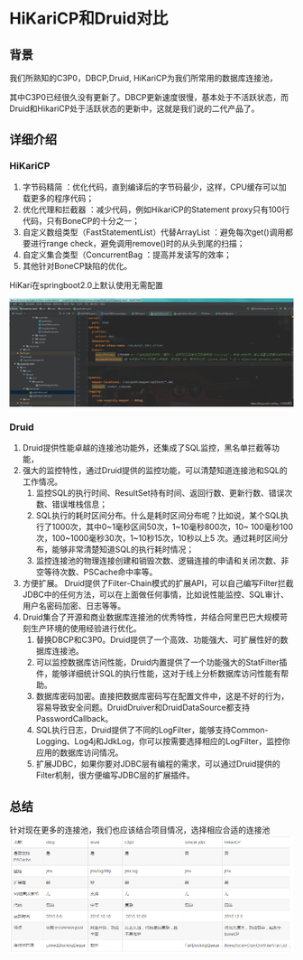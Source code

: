 # HiKariCP和Druid对比

## 背景

我们所熟知的C3P0，DBCP,Druid, HiKariCP为我们所常用的数据库连接池，

其中C3P0已经很久没有更新了。DBCP更新速度很慢，基本处于不活跃状态，而Druid和HikariCP处于活跃状态的更新中，这就是我们说的二代产品了。

## 详细介绍

### HiKariCP

1. 字节码精简 ：优化代码，直到编译后的字节码最少，这样，CPU缓存可以加载更多的程序代码；
2. 优化代理和拦截器 ：减少代码，例如HikariCP的Statement proxy只有100行代码，只有BoneCP的十分之一；
3. 自定义数组类型（FastStatementList）代替ArrayList ：避免每次get()调用都要进行range check，避免调用remove()时的从头到尾的扫描；
4. 自定义集合类型（ConcurrentBag ：提高并发读写的效率；
5. 其他针对BoneCP缺陷的优化。

HiKari在springboot2.0上默认使用无需配置

![img.png](img.png)

### Druid

1. Druid提供性能卓越的连接池功能外，还集成了SQL监控，黑名单拦截等功能，
2. 强大的监控特性，通过Druid提供的监控功能，可以清楚知道连接池和SQL的工作情况。
    1. 监控SQL的执行时间、ResultSet持有时间、返回行数、更新行数、错误次数、错误堆栈信息；
    2. SQL执行的耗时区间分布。什么是耗时区间分布呢？比如说，某个SQL执行了1000次，其中0~1毫秒区间50次，1~10毫秒800次，10~
       100毫秒100次，100~1000毫秒30次，1~10秒15次，10秒以上5
       次。通过耗时区间分布，能够非常清楚知道SQL的执行耗时情况；
    3. 监控连接池的物理连接创建和销毁次数、逻辑连接的申请和关闭次数、非空等待次数、PSCache命中率等。
3. 方便扩展。
   Druid提供了Filter-Chain模式的扩展API，可以自己编写Filter拦截JDBC中的任何方法，可以在上面做任何事情，比如说性能监控、SQL审计、用户名密码加密、日志等等。
4. Druid集合了开源和商业数据库连接池的优秀特性，并结合阿里巴巴大规模苛刻生产环境的使用经验进行优化。
    1. 替换DBCP和C3P0。Druid提供了一个高效、功能强大、可扩展性好的数据库连接池。
    2. 可以监控数据库访问性能，Druid内置提供了一个功能强大的StatFilter插件，能够详细统计SQL的执行性能，这对于线上分析数据库访问性能有帮助。
    3. 数据库密码加密。直接把数据库密码写在配置文件中，这是不好的行为，容易导致安全问题。DruidDruiver和DruidDataSource都支持PasswordCallback。
    4. SQL执行日志，Druid提供了不同的LogFilter，能够支持Common-Logging、Log4j和JdkLog，你可以按需要选择相应的LogFilter，监控你应用的数据库访问情况。
    5. 扩展JDBC，如果你要对JDBC层有编程的需求，可以通过Druid提供的Filter机制，很方便编写JDBC层的扩展插件。

## 总结

针对现在更多的连接池，我们也应该结合项目情况，选择相应合适的连接池
![img_1.png](img_1.png)
